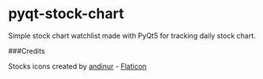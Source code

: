 # pyqt-stock-chart

Simple stock chart watchlist made with PyQt5 for tracking daily stock chart. 

###Credits

Stocks icons created by [andinur](https://www.flaticon.com/authors/andinur) - [Flaticon](https://www.flaticon.com/free-icons/stocks)
